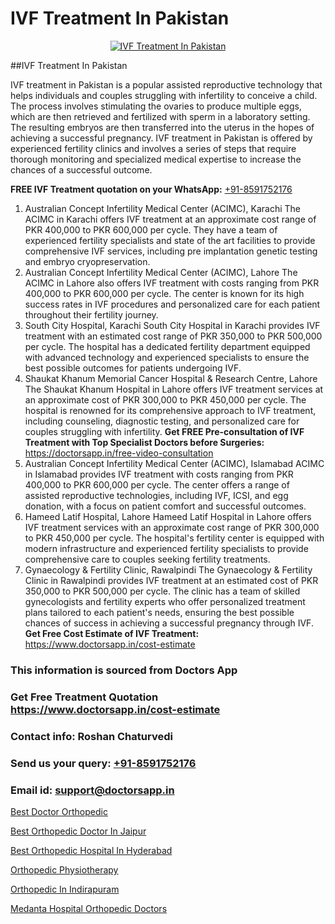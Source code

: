 # IVF Treatment In Pakistan

<p align="center">
  <a href="https://doctorsapp.in/treatment/ivf-treatment">
    <img src="https://doctorsapp.co.in/uploads/treatment_image/ICSI.jpg" alt="IVF Treatment In Pakistan">
  </a>
</p>
##IVF Treatment In Pakistan

IVF treatment in Pakistan is a popular assisted reproductive technology that helps individuals and couples struggling with infertility to conceive a child. The process involves stimulating the ovaries to produce multiple eggs, which are then retrieved and fertilized with sperm in a laboratory setting. The resulting embryos are then transferred into the uterus in the hopes of achieving a successful pregnancy. IVF treatment in Pakistan is offered by experienced fertility clinics and involves a series of steps that require thorough monitoring and specialized medical expertise to increase the chances of a successful outcome.

**FREE IVF Treatment quotation on your WhatsApp:**  [+91-8591752176](https://api.whatsapp.com/send?phone=8591752176)

1) Australian Concept Infertility Medical Center (ACIMC), Karachi
The ACIMC in Karachi offers IVF treatment at an approximate cost range of PKR 400,000 to PKR 600,000 per cycle. They have a team of experienced fertility specialists and state of the art facilities to provide comprehensive IVF services, including pre implantation genetic testing and embryo cryopreservation.
2) Australian Concept Infertility Medical Center (ACIMC), Lahore
The ACIMC in Lahore also offers IVF treatment with costs ranging from PKR 400,000 to PKR 600,000 per cycle. The center is known for its high success rates in IVF procedures and personalized care for each patient throughout their fertility journey.
3) South City Hospital, Karachi
South City Hospital in Karachi provides IVF treatment with an estimated cost range of PKR 350,000 to PKR 500,000 per cycle. The hospital has a dedicated fertility department equipped with advanced technology and experienced specialists to ensure the best possible outcomes for patients undergoing IVF.
4) Shaukat Khanum Memorial Cancer Hospital & Research Centre, Lahore
The Shaukat Khanum Hospital in Lahore offers IVF treatment services at an approximate cost of PKR 300,000 to PKR 450,000 per cycle. The hospital is renowned for its comprehensive approach to IVF treatment, including counseling, diagnostic testing, and personalized care for couples struggling with infertility.
**Get FREE Pre-consultation of IVF Treatment with Top Specialist Doctors before Surgeries:** https://doctorsapp.in/free-video-consultation
5) Australian Concept Infertility Medical Center (ACIMC), Islamabad
ACIMC in Islamabad provides IVF treatment with costs ranging from PKR 400,000 to PKR 600,000 per cycle. The center offers a range of assisted reproductive technologies, including IVF, ICSI, and egg donation, with a focus on patient comfort and successful outcomes.
6) Hameed Latif Hospital, Lahore
Hameed Latif Hospital in Lahore offers IVF treatment services with an approximate cost range of PKR 300,000 to PKR 450,000 per cycle. The hospital's fertility center is equipped with modern infrastructure and experienced fertility specialists to provide comprehensive care to couples seeking fertility treatments.
7) Gynaecology & Fertility Clinic, Rawalpindi
The Gynaecology & Fertility Clinic in Rawalpindi provides IVF treatment at an estimated cost of PKR 350,000 to PKR 500,000 per cycle. The clinic has a team of skilled gynecologists and fertility experts who offer personalized treatment plans tailored to each patient's needs, ensuring the best possible chances of success in achieving a successful pregnancy through IVF.
**Get Free Cost Estimate of IVF Treatment:** https://www.doctorsapp.in/cost-estimate

### This information is sourced from Doctors App 
### Get Free Treatment Quotation https://www.doctorsapp.in/cost-estimate
### Contact info: Roshan Chaturvedi 
### Send us your query: [+91-8591752176](https://api.whatsapp.com/send?phone=8591752176) 
### Email id: support@doctorsapp.in

[Best Doctor Orthopedic](https://www.linkedin.com/pulse/best-doctor-orthopedic-doctorsapp-dhaka-jj9ye?trackingId=zOPIuv%2Fsesxqmq3k7UhcbQ%3D%3D&lipi=urn%3Ali%3Apage%3Ad_flagship3_company_admin%3Bo%2BosOGJBSO63YocmsfjAZA%3D%3D)

[Best Orthopedic Doctor In Jaipur](https://www.linkedin.com/pulse/best-orthopedic-hospital-jaipur-acl-tear-treatment-pkhme?trackingId=EqjeDt3nF3y4L64jEijncg%3D%3D&lipi=urn%3Ali%3Apage%3Ad_flagship3_company_admin%3BxUBWLKzDRA2fVBqJ%2Fp%2FTnw%3D%3D)

[Best Orthopedic Hospital In Hyderabad](https://medium.com/@vimalrana22/best-orthopedic-hospital-in-hyderabad-e7492a968a31)

[Orthopedic Physiotherapy](https://medium.com/@vimalrana22/orthopedic-physiotherapy-591046fcb03b)

[Orthopedic In Indirapuram](https://doctors-apps.github.io/doctorsapp/orthopedic-in-indirapuram)

[Medanta Hospital Orthopedic Doctors](https://doctors-apps.github.io/doctorsapp/medanta-hospital-orthopedic-doctors)

